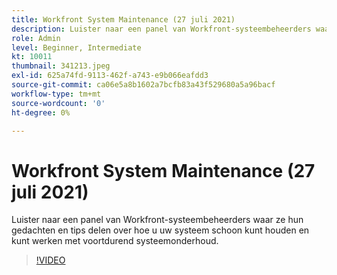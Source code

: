 ```yaml
---
title: Workfront System Maintenance (27 juli 2021)
description: Luister naar een panel van Workfront-systeembeheerders waar ze hun gedachten en tips delen over hoe u uw systeem schoon kunt houden en kunt blijven werken met het continue systeem... (Beschrijvingen moeten tussen de 60 en 160 tekens lang zijn)
role: Admin
level: Beginner, Intermediate
kt: 10011
thumbnail: 341213.jpeg
exl-id: 625a74fd-9113-462f-a743-e9b066eafdd3
source-git-commit: ca06e5a8b1602a7bcfb83a43f529680a5a96bacf
workflow-type: tm+mt
source-wordcount: '0'
ht-degree: 0%

---
```


# Workfront System Maintenance (27 juli 2021)

Luister naar een panel van Workfront-systeembeheerders waar ze hun gedachten en tips delen over hoe u uw systeem schoon kunt houden en kunt werken met voortdurend systeemonderhoud.

>[!VIDEO](https://video.tv.adobe.com/v/341213/?quality=12&learn=on)
